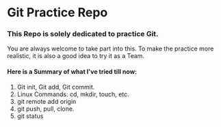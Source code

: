 # Git Practice Repo
### This Repo is solely dedicated to practice Git.

You are always welcome to take part into this. To make the practice more realistic, it is also a good idea to try it as a Team.</br>
#### Here is a Summary of what I've tried till now:
1. Git init, Git add, Git commit.
2. Linux Commands: cd, mkdir, touch, etc.
3. git remote add origin
4. git push, pull, clone.
5. git status

